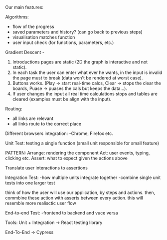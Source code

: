 Our main features:

Algorithms:
- flow of the progress
- saved parameters and history? (can go back to previous steps)
- visualisation matches function
- user input check (for functions, parameters, etc.)

Gradient Descent - 
1. Introductions pages are static (2D the graph is interactive and not static).
2. In each task the user can enter what ever he wants, in the input is invalid the page must to break (data won't be rendered at worst case).
3. Buttons works. (Play -> start real-time calcs, Clear -> stops the clear the boards, Puase -> puases the cals but keeps the data...).
4. If user changes the input all real time calculations stops and tables are cleared (examples must be align with the input).

Routing:
- all links are relevant
- all links route to the correct place

Different browsers integration:
-Chrome, Firefox etc.


Unit Test:
testing a single function (small unit responsible for small feature)

PATTERN:
Arrange: rendering the component
Act: user events, typing, clicking etc.
Assert: what to expect given the actions above

Translate user interactions to assertions


Integration Test:
-how multiple units integrate together
-combine single unit tests into one larger test

think of how the user will use our application, by steps and actions. then, commbine these action with asserts between every action.
this will resemble more realisctic user flow

End-to-end Test:
-frontend to backend and vuce versa

Tools:
Unit + Integration -> React testing library

End-To-End -> Cypress

